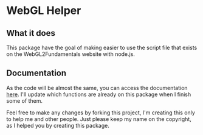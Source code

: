 # WebGL Helper
## What it does
This package have the goal of making easier to use the script file that exists on the WebGL2Fundamentals website with node.js.

## Documentation
As the code will be almost the same, you can access the documentation [here](<https://webglfundamentals.org/docs/index.html>). I'll update which functions are already on this package when I finish some of them.

Feel free to make any changes by forking this project, I'm creating this only to help me and other people. Just please keep my name on the copyright, as I helped you by creating this package.